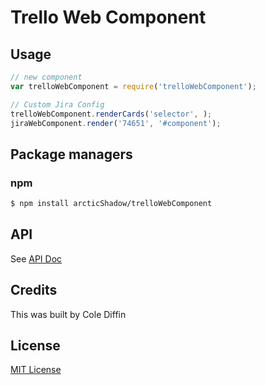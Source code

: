 # Trello Web Component

## Usage


```js
// new component
var trelloWebComponent = require('trelloWebComponent');

// Custom Jira Config
trelloWebComponent.renderCards('selector', );
jiraWebComponent.render('74651', '#component');

```


## Package managers

### npm

```bash
$ npm install arcticShadow/trelloWebComponent
```

## API
See [API Doc](doc/api.md)
## Credits

This was built by Cole Diffin

## License

[MIT License](http://en.wikipedia.org/wiki/MIT_License)
